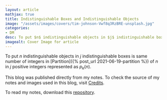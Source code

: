 ```yaml
---
layout: article
mathjax: true
title: Indistinguishable Boxes and Indistinguishable Objects
image: "/assets/images/covers/tim-johnson-Vwf8q3RzBRE-unsplash.jpg"
categories:
- DM
desc: To put $n$ indistinguishable objects in $j$ indistinguishable boxes is same number of integers in Partition of $n$ in $j$ positive integers represented as $p_k(n)$. 
imagealt: Cover Image for article
---
```


To put $n$ indistinguishable objects in $j$ indistinguishable boxes is same number of integers in [Partition]({% post_url 2021-06-19-partition %}) of $n$ in $j$ positive integers represented as $p_k(n)$.

































































































































































































































































































































































































This blog was published directly from my notes.
To check the source of my notes and images used in this blog, visit <a href="/credits.html" target="_blank">Credits</a>.

To read my notes, download this <a href="https://github.com/bovem/CS" target="blank">repository</a>.